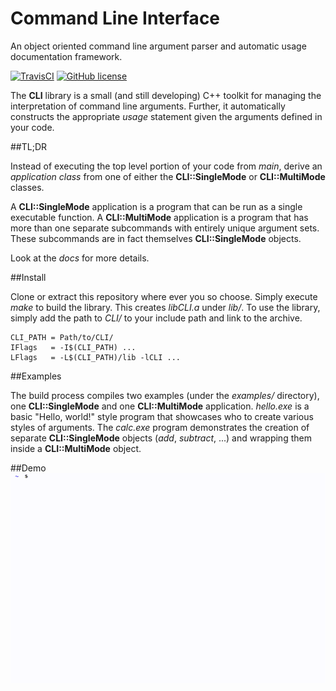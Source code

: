 # Command Line Interface

An object oriented command line argument parser and automatic usage documentation framework.

[![TravisCI](https://travis-ci.org/glentner/CLI.svg?branch=master)](https://travis-ci.org/glentner/CLI)
[![GitHub license](http://img.shields.io/badge/license-GPLv3-blue.svg?style=flat)](http://www.gnu.org/copyleft/gpl.html)


The **CLI** library is a small (and still developing) C++ toolkit for managing the interpretation of
command line arguments. Further, it automatically constructs the appropriate *usage* statement
given the arguments defined in your code.

##TL;DR

Instead of executing the top level portion of your code from *main*, derive an *application class*
from one of either the **CLI::SingleMode** or **CLI::MultiMode** classes.

A **CLI::SingleMode** application is a program that can be run as a single executable function.
A **CLI::MultiMode** application is a program that has more than one separate subcommands
with entirely unique argument sets. These subcommands are in fact themselves **CLI::SingleMode**
objects.

Look at the *docs* for more details.


##Install

Clone or extract this repository where ever you so choose. Simply execute *make* to build the
library. This creates *libCLI.a* under *lib/*. To use the library, simply add the path to *CLI/*
to your include path and link to the archive.
```
CLI_PATH = Path/to/CLI/
IFlags   = -I$(CLI_PATH) ...
LFlags   = -L$(CLI_PATH)/lib -lCLI ...
```


##Examples

The build process compiles two examples (under the *examples/* directory), one **CLI::SingleMode**
and one **CLI::MultiMode** application. *hello.exe* is a basic "Hello, world!" style program
that showcases who to create various styles of arguments. The *calc.exe* program demonstrates
the creation of separate **CLI::SingleMode** objects (*add*, *subtract*, ...) and wrapping
them inside a **CLI::MultiMode** object.


##Demo
![example](examples/demo.gif)
